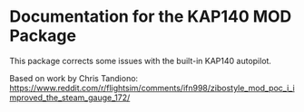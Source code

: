 # Documentation for the KAP140 MOD Package

This package corrects some issues with the built-in KAP140 autopilot.

Based on work by Chris Tandiono:
https://www.reddit.com/r/flightsim/comments/ifn998/zibostyle_mod_poc_i_improved_the_steam_gauge_172/
